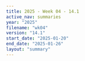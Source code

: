 ```yaml
---
title: 2025 - Week 04 - 14.1
active_nav: summaries
year: "2025"
filename: "wk04"
version: "14.1"
start_date: "2025-01-20"
end_date: "2025-01-26"
layout: "summary"
---
```

